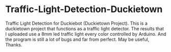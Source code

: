 # Traffic-Light-Detection-Duckietown
Traffic Light Detection for Duckiebot (Duckietown Project). 
This is a duckietown project that functions as a traffic light detector. 
The results that I uploaded use a 8mm led traffic light every color controlled by Arduino. 
And the program is still a lot of bugs and far from perfect. May be useful, Thanks.
